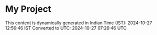 # My Project

This content is dynamically generated in Indian Time (IST): 2024-10-27 12:56:46 IST
Converted to UTC: 2024-10-27 07:26:46 UTC

